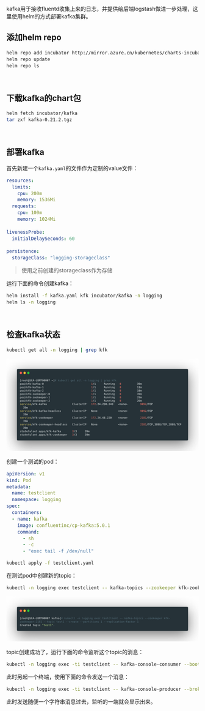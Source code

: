 <br>

kafka用于接收fluentd收集上来的日志，并提供给后端logstash做进一步处理，这里使用helm的方式部署kafka集群。



## 添加helm repo

```bash
helm repo add incubator http://mirror.azure.cn/kubernetes/charts-incubator/
helm repo update
helm repo ls
```



<br>



## 下载kafka的chart包

```bash
helm fetch incubator/kafka
tar zxf kafka-0.21.2.tgz
```

<br>



## 部署kafka

首先新建一个`kafka.yaml`的文件作为定制的value文件：

```yaml
resources:
  limits:
    cpu: 200m
    memory: 1536Mi
  requests:
    cpu: 100m
    memory: 1024Mi

livenessProbe:
  initialDelaySeconds: 60

persistence:
  storageClass: "logging-storageclass"
```



> 使用之前创建的storageclass作为存储



运行下面的命令创建kafka：

```bash
helm install -f kafka.yaml kfk incubator/kafka -n logging
helm ls -n logging
```



<br>



## 检查kafka状态

```bash
kubectl get all -n logging | grep kfk
```

![](static/kafka.png)





创建一个测试的pod：

```yaml
apiVersion: v1
kind: Pod
metadata:
  name: testclient
  namespace: logging
spec:
  containers:
  - name: kafka
    image: confluentinc/cp-kafka:5.0.1
    command:
      - sh
      - -c
      - "exec tail -f /dev/null"
```

```bash
kubectl apply -f testclient.yaml
```



在测试pod中创建新的topic：

```bash
kubectl -n logging exec testclient -- kafka-topics --zookeeper kfk-zookeeper:2181 --topic test1 --create --partitions 1 --replication-factor 1
```



![](static/create-topic.png)



topic创建成功了，运行下面的命令监听这个topic的消息：

```bash
kubectl -n logging exec -ti testclient -- kafka-console-consumer --bootstrap-server kfk-kafka:9092 --topic test1 --from-beginning
```



此时另起一个终端，使用下面的命令发送一个消息：

```bash
kubectl -n logging exec -ti testclient -- kafka-console-producer --broker-list kfk-kafka-headless:9092 --topic test1
```



此时发送随便一个字符串消息过去，监听的一端就会显示出来。

